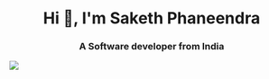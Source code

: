 <h1 align="center">Hi 👋, I'm Saketh Phaneendra</h1>
<h3 align="center">A Software developer from India</h3>
<img src="[https://repository-images.githubusercontent.com/462900780/0a10af70-6cbf-46df-9071-0ff586a3b1d6](https://wallpapers.com/images/hd/1920x1080-hd-coding-6ww8l627t2x83inh.jpg)https://wallpapers.com/images/hd/1920x1080-hd-coding-6ww8l627t2x83inh.jpg">
